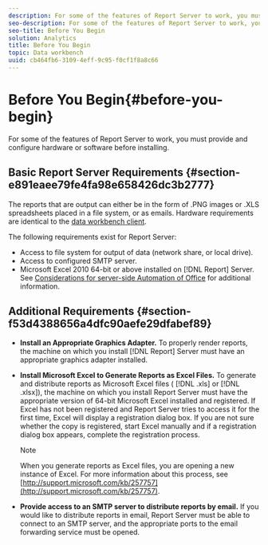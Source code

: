 ```yaml
---
description: For some of the features of Report Server to work, you must provide and configure hardware or software before installing.
seo-description: For some of the features of Report Server to work, you must provide and configure hardware or software before installing.
seo-title: Before You Begin
solution: Analytics
title: Before You Begin
topic: Data workbench
uuid: cb464fb6-3109-4eff-9c95-f0cf1f8a8c66
---
```


# Before You Begin{#before-you-begin}

For some of the features of Report Server to work, you must provide and configure hardware or software before installing.

## Basic Report Server Requirements {#section-e891eaee79fe4fa98e658426dc3b2777}

The reports that are output can either be in the form of .PNG images or .XLS spreadsheets placed in a file system, or as emails. Hardware requirements are identical to the [data workbench client](http://marketing.adobe.com/resources/help/en_US/insight/install/index.html#Data_Workbench_Client_Minimum_System_Requirements).

The following requirements exist for Report Server:

* Access to file system for output of data (network share, or local drive). 
* Access to configured SMTP server. 
* Microsoft Excel 2010 64-bit or above installed on [!DNL Report] Server. See [Considerations for server-side Automation of Office](http://support.microsoft.com/kb/257757) for additional information.

## Additional Requirements {#section-f53d4388656a4dfc90aefe29dfabef89}

* **Install an Appropriate Graphics Adapter.** To properly render reports, the machine on which you install [!DNL Report] Server must have an appropriate graphics adapter installed. 

* **Install Microsoft Excel to Generate Reports as Excel Files.** To generate and distribute reports as Microsoft Excel files ( [!DNL .xls] or [!DNL .xlsx]), the machine on which you install Report Server must have the appropriate version of 64-bit Microsoft Excel installed and registered. If Excel has not been registered and Report Server tries to access it for the first time, Excel will display a registration dialog box. If you are not sure whether the copy is registered, start Excel manually and if a registration dialog box appears, complete the registration process.

  >[!NOTE]
  >
  >When you generate reports as Excel files, you are opening a new instance of Excel. For more information about this process, see [http://support.microsoft.com/kb/257757](http://support.microsoft.com/kb/257757).

* **Provide access to an SMTP server to distribute reports by email.** If you would like to distribute reports in email, Report Server must be able to connect to an SMTP server, and the appropriate ports to the email forwarding service must be opened.

